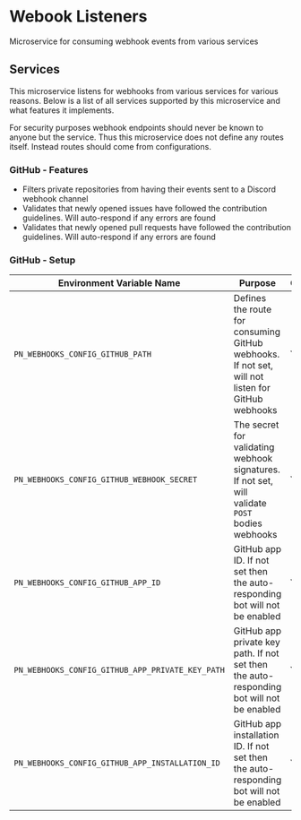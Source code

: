 # Webook Listeners

Microservice for consuming webhook events from various services

## Services

This microservice listens for webhooks from various services for various reasons. Below is a list of all services supported by this microservice and what features it implements.

For security purposes webhook endpoints should never be known to anyone but the service. Thus this microservice does not define any routes itself. Instead routes should come from configurations.

### GitHub - Features

- Filters private repositories from having their events sent to a Discord webhook channel
- Validates that newly opened issues have followed the contribution guidelines. Will auto-respond if any errors are found
- Validates that newly opened pull requests have followed the contribution guidelines. Will auto-respond if any errors are found

### GitHub - Setup

| Environment Variable Name                        | Purpose                                                                                          | Optional |
| ------------------------------------------------ | ------------------------------------------------------------------------------------------------ | -------- |
| `PN_WEBHOOKS_CONFIG_GITHUB_PATH`                 | Defines the route for consuming GitHub webhooks. If not set, will not listen for GitHub webhooks | Yes      |
| `PN_WEBHOOKS_CONFIG_GITHUB_WEBHOOK_SECRET`       | The secret for validating webhook signatures. If not set, will validate `POST` bodies webhooks   | Yes      |
| `PN_WEBHOOKS_CONFIG_GITHUB_APP_ID`               | GitHub app ID. If not set then the auto-responding bot will not be enabled                       | Yes      |
| `PN_WEBHOOKS_CONFIG_GITHUB_APP_PRIVATE_KEY_PATH` | GitHub app private key path. If not set then the auto-responding bot will not be enabled         | Yes      |
| `PN_WEBHOOKS_CONFIG_GITHUB_APP_INSTALLATION_ID`  | GitHub app installation ID. If not set then the auto-responding bot will not be enabled          | Yes      |